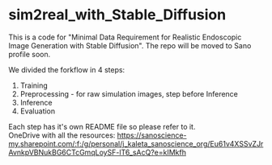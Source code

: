 # sim2real_with_Stable_Diffusion

This is a code for "Minimal Data Requirement for Realistic Endoscopic Image Generation with Stable Diffusion". The repo will be moved to Sano profile soon.

We divided the forkflow in 4 steps:
1. Training
2. Preprocessing - for raw simulation images, step before Inference
3. Inference
4. Evaluation

Each step has it's own README file so please refer to it.  
OneDrive with all the resources: https://sanoscience-my.sharepoint.com/:f:/g/personal/j_kaleta_sanoscience_org/Eu61v4XSSvZJrAvnkpVBNukBG6CTcGmqLoySF-lT6_sAcQ?e=kIMkfh
